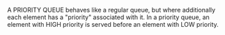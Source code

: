 A PRIORITY QUEUE behaves like a regular queue, but where additionally each element has a "priority" associated with it.
In a priority queue, an element with HIGH priority is served before an element with LOW priority.
